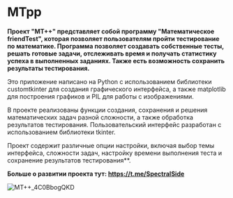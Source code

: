 # MTpp
**Проект "MT++" представляет собой программу "Математическое friendTest", которая позволяет пользователям пройти тестирование по математике. Программа позволяет создавать собственные тесты, решать готовые задачи, отслеживать время и получать статистику успеха в выполненных заданиях. Также есть возможность сохранить результаты тестирования.**

Это приложение написано на Python с использованием библиотеки customtkinter для создания графического интерфейса, а также matplotlib для построения графиков и PIL для работы с изображениями.

В проекте реализованы функции создания, сохранения и решения математических задач разной сложности, а также обработка результатов тестирования. Пользовательский интерфейс разработан с использованием библиотеки tkinter.

Проект содержит различные опции настройки, включая выбор темы интерфейса, сложности задач, настройку времени выполнения теста и сохранение результатов тестирования**.

**Больше о развитии проекта тут: https://t.me/SpectralSide**

![MT++_4C0BbogQKD](https://github.com/SL1dee36/MTpp/assets/84046495/bf731d8b-989e-490d-b148-a1934c536b8d)
